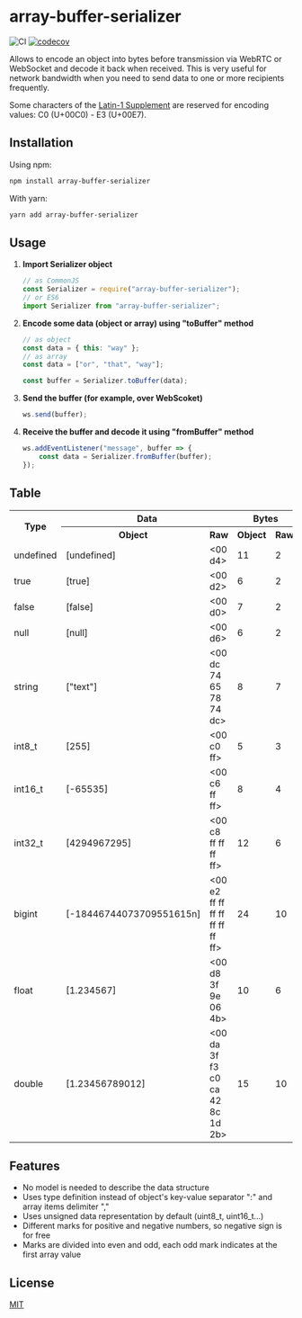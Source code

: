 # array-buffer-serializer

![CI](https://github.com/username0101010/array-buffer-serializer/actions/workflows/test.yml/badge.svg)
[![codecov](https://codecov.io/gh/username0101010/array-buffer-serializer/branch/main/graph/badge.svg?token=IZFQQP34H7)](https://codecov.io/gh/username0101010/array-buffer-serializer)

Allows to encode an object into bytes before transmission via WebRTC or WebSocket and decode it back when received. 
This is very useful for network bandwidth when you need to send data to one or more recipients frequently.

Some characters of the [Latin-1 Supplement](https://en.wikipedia.org/wiki/Latin-1_Supplement_(Unicode_block))
are reserved for encoding values: C0 (U+00C0) - E3 (U+00E7).

## Installation

Using npm:

```bash
npm install array-buffer-serializer
```

With yarn:

```bash
yarn add array-buffer-serializer
```

## Usage

1. **Import Serializer object**
    
    ```javascript
    // as CommonJS
    const Serializer = require("array-buffer-serializer");
    // or ES6
    import Serializer from "array-buffer-serializer";
    ```
    
2. **Encode some data (object or array) using "toBuffer" method**

    ```javascript
    // as object
    const data = { this: "way" };
    // as array
    const data = ["or", "that", "way"];
    
    const buffer = Serializer.toBuffer(data);
    ```

3. **Send the buffer (for example, over WebScoket)**     
    ```javascript
    ws.send(buffer);
    ```
    
4. **Receive the buffer and decode it using "fromBuffer" method**

    ```javascript
    ws.addEventListener("message", buffer => {
        const data = Serializer.fromBuffer(buffer);
    });
    ```

## Table

<table>
    <tr>
        <th rowspan="2">Type</th>
        <th colspan="2">Data</th>
        <th colspan="2">Bytes</th>
    </tr>
    <tr>
	<th>Object</th>
	<th>Raw</th>
        <th>Object</th>
        <th>Raw</th>
    </tr>
    <tr>
        <td>undefined</td>
		<td>[undefined]</td>
		<td><00 d4></td>
        <td>11</td>
		<td>2</td>
    </tr>
    <tr>
        <td>true</td>
		<td>[true]</td>
		<td><00 d2></td>
        <td>6</td>
		<td>2</td>
    </tr>
    <tr>
        <td>false</td>
		<td>[false]</td>
		<td><00 d0></td>
        <td>7</td>
		<td>2</td>
    </tr>
    <tr>
        <td>null</td>
		<td>[null]</td>
		<td><00 d6></td>
        <td>6</td>
		<td>2</td>
    </tr>
    <tr>
        <td>string</td>
		<td>["text"]</td>
		<td><00 dc 74 65 78 74 dc></td>
        <td>8</td>
		<td>7</td>
    </tr>
    <tr>
        <td>int8_t</td>
		<td>[255]</td>
		<td><00 c0 ff></td>
        <td>5</td>
		<td>3</td>
    </tr>
    <tr>
        <td>int16_t</td>
		<td>[-65535]</td>
		<td><00 c6 ff ff></td>
        <td>8</td>
		<td>4</td>
    </tr>
    <tr>
        <td>int32_t</td>
		<td>[4294967295]</td>
		<td><00 c8 ff ff ff ff></td>
        <td>12</td>
		<td>6</td>
    </tr>
    <tr>
        <td>bigint</td>
		<td>[-18446744073709551615n]</td>
		<td><00 e2 ff ff ff ff ff ff ff ff></td>
        <td>24</td>
		<td>10</td>
    </tr>
    <tr>
        <td>float</td>
		<td>[1.234567]</td>
		<td><00 d8 3f 9e 06 4b></td>
        <td>10</td>
		<td>6</td>
    </tr>
    <tr>
        <td>double</td>
		<td>[1.23456789012]</td>
		<td><00 da 3f f3 c0 ca 42 8c 1d 2b></td>
        <td>15</td>
		<td>10</td>
    </tr>
</table>

## Features

* No model is needed to describe the data structure
* Uses type definition instead of object's key-value separator ":" and array items delimiter ","
* Uses unsigned data representation by default (uint8_t, uint16_t...)
* Different marks for positive and negative numbers, so negative sign is for free
* Marks are divided into even and odd, each odd mark indicates at the first array value

## License

[MIT](./LICENSE)
